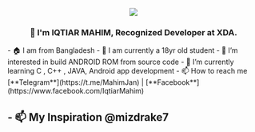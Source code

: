 <p align="center">
  <img src="https://imgur.com/EKLkMVm.png" />
</p>
<h3 align="center">👋 I'm IQTIAR MAHIM, Recognized Developer at XDA.</h3>
- 🏠 I am from Bangladesh
- 🌱 I am currently a 18yr old student
- 👀 I’m interested in build ANDROID ROM from source code
- 🌱 I’m currently learning  C , C++ , JAVA, Android app development
- 📫 How to reach me [**Telegram**](https://t.me/MahimJan) |  [**Facebook**](https://www.facebook.com/IqtiarMahim)

<h2>- 📫 My Inspiration @mizdrake7 </h2>

<!---
mahimmmm/mahimmmm is a ✨ special ✨ repository because its `README.md` (this file) appears on your GitHub profile.
You can click the Preview link to take a look at your changes.
--->
